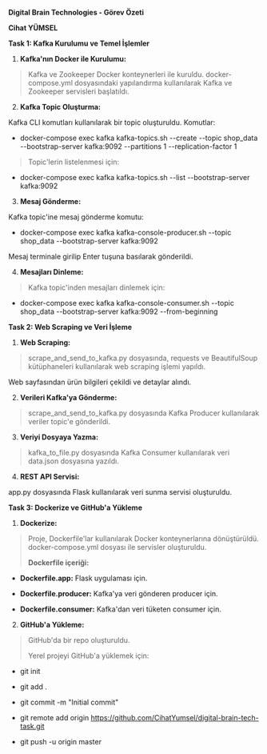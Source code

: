 **Digital Brain Technologies - Görev Özeti**

**Cihat YÜMSEL**

**Task 1: Kafka Kurulumu ve Temel İşlemler**

1.  **Kafka\'nın Docker ile Kurulumu:**

> Kafka ve Zookeeper Docker konteynerleri ile kuruldu.
> docker-compose.yml dosyasındaki yapılandırma kullanılarak Kafka ve
> Zookeeper servisleri başlatıldı.

2.  **Kafka Topic Oluşturma:**

Kafka CLI komutları kullanılarak bir topic oluşturuldu. Komutlar:

-   docker-compose exec kafka kafka-topics.sh \--create \--topic
    shop_data \--bootstrap-server kafka:9092 \--partitions 1
    \--replication-factor 1

> Topic'lerin listelenmesi için:

-   docker-compose exec kafka kafka-topics.sh \--list
    \--bootstrap-server kafka:9092

3.  **Mesaj Gönderme:**

Kafka topic\'ine mesaj gönderme komutu:

-   docker-compose exec kafka kafka-console-producer.sh \--topic
    shop_data \--bootstrap-server kafka:9092

Mesaj terminale girilip Enter tuşuna basılarak gönderildi.

4.  **Mesajları Dinleme:**

> Kafka topic\'inden mesajları dinlemek için:

-   docker-compose exec kafka kafka-console-consumer.sh \--topic
    shop_data \--bootstrap-server kafka:9092 \--from-beginning

**Task 2: Web Scraping ve Veri İşleme**

1.  **Web Scraping:**

> scrape_and_send_to_kafka.py dosyasında, requests ve BeautifulSoup
> kütüphaneleri kullanılarak web scraping işlemi yapıldı.

Web sayfasından ürün bilgileri çekildi ve detaylar alındı.

2.  **Verileri Kafka\'ya Gönderme:**

> scrape_and_send_to_kafka.py dosyasında Kafka Producer kullanılarak
> veriler topic\'e gönderildi.

3.  **Veriyi Dosyaya Yazma:**

> kafka_to_file.py dosyasında Kafka Consumer kullanılarak veri data.json
> dosyasına yazıldı.

4.  **REST API Servisi:**

app.py dosyasında Flask kullanılarak veri sunma servisi oluşturuldu.

**Task 3: Dockerize ve GitHub'a Yükleme**

1.  **Dockerize:**

> Proje, Dockerfile\'lar kullanılarak Docker konteynerlarına
> dönüştürüldü. docker-compose.yml dosyası ile servisler oluşturuldu.
>
> **Dockerfile içeriği:**

-   **Dockerfile.app:** Flask uygulaması için.

-   **Dockerfile.producer:** Kafka\'ya veri gönderen producer için.

-   **Dockerfile.consumer:** Kafka\'dan veri tüketen consumer için.

2.  **GitHub'a Yükleme:**

> GitHub\'da bir repo oluşturuldu.
>
> Yerel projeyi GitHub'a yüklemek için:

-   git init

-   git add .

-   git commit -m \"Initial commit\"

-   git remote add origin
    https://github.com/CihatYumsel/digital-brain-tech-task.git

-   git push -u origin master
